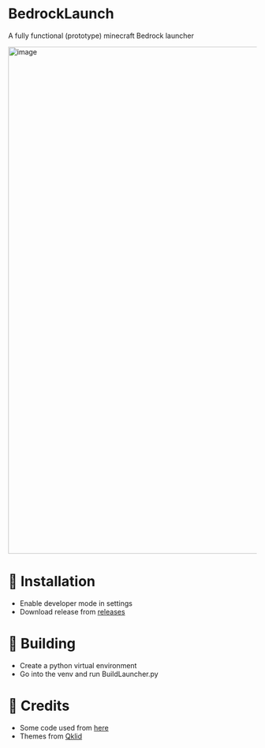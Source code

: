 # BedrockLaunch
A fully functional (prototype) minecraft Bedrock launcher

<img width="1919" height="1027" alt="image" src="https://github.com/user-attachments/assets/14157dde-d772-4c10-af34-d5eef6ef6c0c" />

# 🚀 Installation
- Enable developer mode in settings
- Download release from [releases](https://github.com/QuasiChicken90/BedrockLaunch/releases/)

# 🔨 Building
- Create a python virtual environment
- Go into the venv and run BuildLauncher.py

# 📃 Credits
- Some code used from [here](github.com/CrystalVortex/Minecraft-Bedrock-Version-Manager/tree/TestVersion-9)
- Themes from [Qklid](https://pixabay.com/users/qkild-35912031/)
